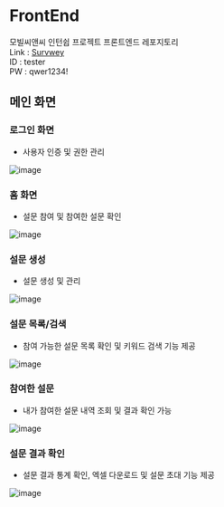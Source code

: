 # FrontEnd

모빌씨앤씨 인턴쉽 프로젝트 프론트엔드 레포지토리  
Link : [Survwey](http://218.55.79.80)  
ID : tester  
PW : qwer1234!

## 메인 화면

### 로그인 화면
- 사용자 인증 및 권한 관리

![image](https://github.com/user-attachments/assets/ee4aa78c-6f37-4118-ab7e-6c561acd9e4d)

### 홈 화면
- 설문 참여 및 참여한 설문 확인

![image](https://github.com/user-attachments/assets/92c4ca86-8d31-431e-a022-2355421d5108)

### 설문 생성
- 설문 생성 및 관리

![image](https://github.com/user-attachments/assets/47f9ce4b-cd1a-44ec-9956-e4411bd07e32)

### 설문 목록/검색
- 참여 가능한 설문 목록 확인 및 키워드 검색 기능 제공

![image](https://github.com/user-attachments/assets/c2f40efc-31a8-4ec1-9db7-c0dea25fb1b7)

### 참여한 설문
- 내가 참여한 설문 내역 조회 및 결과 확인 가능

![image](https://github.com/user-attachments/assets/ae223a77-da51-49c5-a65f-454156397608)

### 설문 결과 확인
- 설문 결과 통계 확인, 엑셀 다운로드 및 설문 초대 기능 제공

![image](https://github.com/user-attachments/assets/415d465b-6a8e-4d24-9ee9-c90721a0bbf1)
